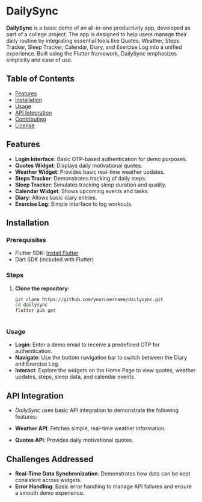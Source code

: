 # **DailySync**

**DailySync** is a basic demo of an all-in-one productivity app, developed as part of a college project. The app is designed to help users manage their daily routine by integrating essential tools like Quotes, Weather, Steps Tracker, Sleep Tracker, Calendar, Diary, and Exercise Log into a unified experience. Built using the Flutter framework, DailySync emphasizes simplicity and ease of use.

## **Table of Contents**

- [Features](#features)
- [Installation](#installation)
- [Usage](#usage)
- [API Integration](#api-integration)
- [Contributing](#contributing)
- [License](#license)

## **Features**

- **Login Interface**: Basic OTP-based authentication for demo purposes.
- **Quotes Widget**: Displays daily motivational quotes.
- **Weather Widget**: Provides basic real-time weather updates.
- **Steps Tracker**: Demonstrates tracking of daily steps.
- **Sleep Tracker**: Simulates tracking sleep duration and quality.
- **Calendar Widget**: Shows upcoming events and tasks.
- **Diary**: Allows basic diary entries.
- **Exercise Log**: Simple interface to log workouts.

## **Installation**

### **Prerequisites**

- Flutter SDK: [Install Flutter](https://flutter.dev/docs/get-started/install)
- Dart SDK (included with Flutter)
### **Steps**

1. **Clone the repository:**

   ```bash
   git clone https://github.com/yourusername/dailysync.git
   cd dailysync
   flutter pub get
 
### **Usage**

- **Login**: Enter a demo email to receive a predefined OTP for authentication.
- **Navigate**: Use the bottom navigation bar to switch between the Diary and Exercise Log.
- **Interact**: Explore the widgets on the Home Page to view quotes, weather updates, steps, sleep data, and calendar events.

## **API Integration**

- *DailySync* uses basic API integration to demonstrate the following features:

- **Weather API**: Fetches simple, real-time weather information.
- **Quotes API**: Provides daily motivational quotes.

## **Challenges Addressed**

- **Real-Time Data Synchronization**: Demonstrates how data can be kept consistent across widgets.
- **Error Handling**: Basic error handling to manage API failures and ensure a smooth demo experience.
